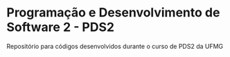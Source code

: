 # Programação e Desenvolvimento de Software 2 - PDS2

Repositório para códigos desenvolvidos durante o curso de PDS2 da UFMG
